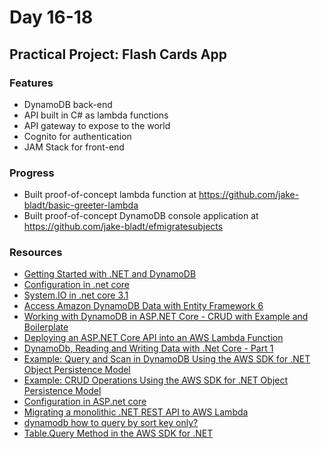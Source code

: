 # Day 16-18

## Practical Project: Flash Cards App

### Features

* DynamoDB back-end
* API built in C# as lambda functions
* API gateway to expose to the world
* Cognito for authentication
* JAM Stack for front-end

### Progress

* Built proof-of-concept lambda function at https://github.com/jake-bladt/basic-greeter-lambda
* Built proof-of-concept DynamoDB console application at https://github.com/jake-bladt/efmigratesubjects

### Resources

* [Getting Started with .NET and DynamoDB](https://docs.aws.amazon.com/amazondynamodb/latest/developerguide/GettingStarted.NET.html)
* [Configuration in .net core](https://docs.microsoft.com/en-us/dotnet/core/extensions/configuration)
* [System.IO in .net core 3.1](https://docs.microsoft.com/en-us/dotnet/api/system.io?view=netcore-3.1)
* [Access Amazon DynamoDB Data with Entity Framework 6](https://www.cdata.com/kb/tech/dynamodb-ado-codefirst.rst)
* [Working with DynamoDB in ASP.NET Core - CRUD with Example and Boilerplate](https://referbruv.com/blog/posts/working-with-dynamodb-in-aspnet-core-crud-with-example-and-boilerplate)
* [Deploying an ASP.NET Core API into an AWS Lambda Function](https://referbruv.com/blog/posts/deploying-an-aspnet-core-api-into-an-aws-lambda-function)
* [DynamoDb, Reading and Writing Data with .Net Core - Part 1](https://nodogmablog.bryanhogan.net/2020/07/dynamodb-reading-and-writing-data-with-net-core-part-1/)
* [Example: Query and Scan in DynamoDB Using the AWS SDK for .NET Object Persistence Model](https://docs.aws.amazon.com/amazondynamodb/latest/developerguide/DynamoDBContext.QueryScan.html)
* [Example: CRUD Operations Using the AWS SDK for .NET Object Persistence Model](https://docs.aws.amazon.com/amazondynamodb/latest/developerguide/CRUDHighLevelExample1.html)
* [Configuration in ASP.net core](https://docs.microsoft.com/en-us/aspnet/core/fundamentals/configuration/?view=aspnetcore-6.0)
* [Migrating a monolithic .NET REST API to AWS Lambda](https://aws.amazon.com/blogs/compute/migrating-a-monolithic-net-rest-api-to-aws-lambda/)
* [dynamodb how to query by sort key only?](https://stackoverflow.com/questions/42371411/dynamodb-how-to-query-by-sort-key-only)
* [Table.Query Method in the AWS SDK for .NET](https://docs.aws.amazon.com/amazondynamodb/latest/developerguide/QueryMidLevelDotNet.html)
